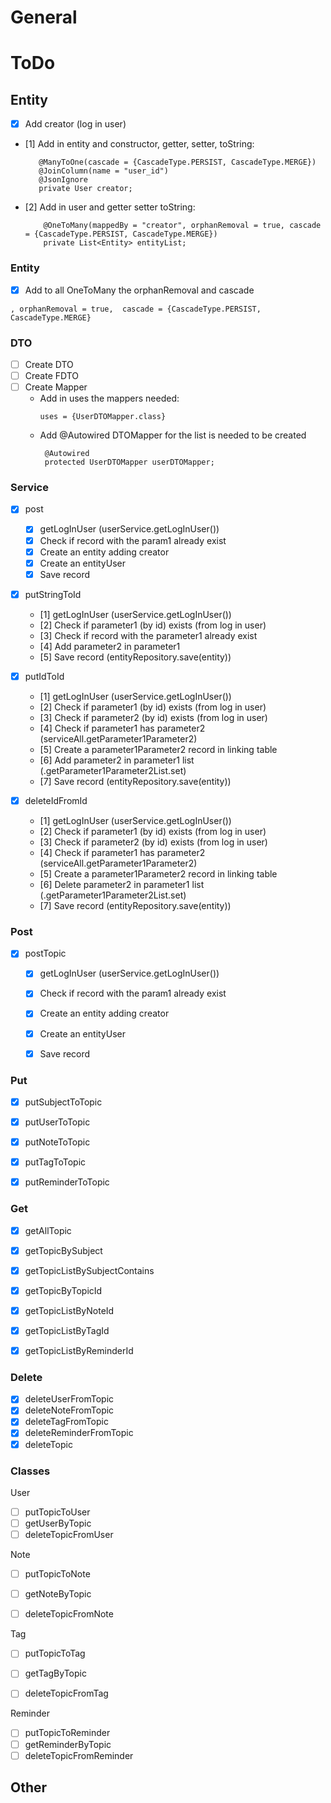 # General


# ToDo

## Entity

- [x] Add creator (log in user)
- [1] Add in entity and constructor, getter, setter, toString:
   ```
      @ManyToOne(cascade = {CascadeType.PERSIST, CascadeType.MERGE})
      @JoinColumn(name = "user_id")
      @JsonIgnore
      private User creator;
  ```
- [2] Add in user and getter setter toString:
  ```
      @OneToMany(mappedBy = "creator", orphanRemoval = true, cascade = {CascadeType.PERSIST, CascadeType.MERGE})
      private List<Entity> entityList;
  ```
   

### Entity

- [x] Add to all OneToMany the orphanRemoval and cascade
```
, orphanRemoval = true,  cascade = {CascadeType.PERSIST, CascadeType.MERGE}
```


### DTO
- [ ] Create DTO
- [ ] Create FDTO
- [ ] Create Mapper
  - Add in uses the mappers needed:
    ```
    uses = {UserDTOMapper.class}
    ```
  - Add @Autowired DTOMapper for the list is needed to be created
    ```
     @Autowired
     protected UserDTOMapper userDTOMapper;
    ```


### Service
- [x] post
  - [x] getLogInUser (userService.getLogInUser())
  - [x] Check if record with the param1 already exist
  - [x] Create an entity adding creator
  - [x] Create an entityUser
  - [x] Save record
  
- [x] putStringToId
  - [1] getLogInUser (userService.getLogInUser())
  - [2] Check if parameter1 (by id) exists (from log in user)
  - [3] Check if record with the parameter1 already exist
  - [4] Add parameter2 in parameter1
  - [5] Save record (entityRepository.save(entity))

- [x] putIdToId
  - [1] getLogInUser (userService.getLogInUser())
  - [2] Check if parameter1 (by id) exists (from log in user)
  - [3] Check if parameter2 (by id) exists (from log in user)
  - [4] Check if parameter1 has parameter2 (serviceAll.getParameter1Parameter2)
  - [5] Create a parameter1Parameter2 record in linking table
  - [6] Add parameter2 in parameter1 list (.getParameter1Parameter2List.set)
  - [7] Save record (entityRepository.save(entity))

- [x] deleteIdFromId
  - [1] getLogInUser (userService.getLogInUser())
  - [2] Check if parameter1 (by id) exists (from log in user)
  - [3] Check if parameter2 (by id) exists (from log in user)
  - [4] Check if parameter1 has parameter2 (serviceAll.getParameter1Parameter2)
  - [5] Create a parameter1Parameter2 record in linking table
  - [6] Delete parameter2 in parameter1 list (.getParameter1Parameter2List.set)
  - [7] Save record (entityRepository.save(entity))

### Post
- [x] postTopic
  - [x] getLogInUser (userService.getLogInUser())
  - [x] Check if record with the param1 already exist
  - [x] Create an entity adding creator
  - [x] Create an entityUser
  - [x] Save record
  

### Put
- [x] putSubjectToTopic
- [x] putUserToTopic
- [x] putNoteToTopic
- [x] putTagToTopic
- [x] putReminderToTopic


### Get
- [x] getAllTopic
- [x] getTopicBySubject
- [x] getTopicListBySubjectContains
- [x] getTopicByTopicId
- [x] getTopicListByNoteId
- [x] getTopicListByTagId
- [x] getTopicListByReminderId


### Delete
- [x] deleteUserFromTopic
- [x] deleteNoteFromTopic
- [x] deleteTagFromTopic
- [x] deleteReminderFromTopic
- [x] deleteTopic

### Classes

User
- [ ] putTopicToUser
- [ ] getUserByTopic
- [ ] deleteTopicFromUser

Note
- [ ] putTopicToNote
- [ ] getNoteByTopic
- [ ] deleteTopicFromNote


Tag
- [ ] putTopicToTag
- [ ] getTagByTopic
- [ ] deleteTopicFromTag


Reminder
- [ ] putTopicToReminder
- [ ] getReminderByTopic
- [ ] deleteTopicFromReminder

## Other
